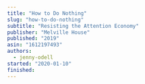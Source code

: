 ```yaml
---
title: "How to Do Nothing"
slug: "how-to-do-nothing"
subtitle: "Resisting the Attention Economy"
publisher: "Melville House"
published: "2019"
asin: "1612197493"
authors:
  - jenny-odell
started: "2020-01-10"
finished:
---
```

